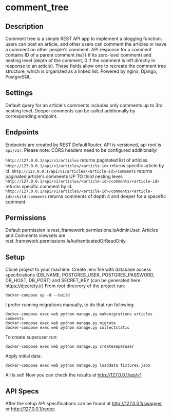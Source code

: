 # comment_tree

## Description

Comment tree is a simple REST API app to implement a blogging function: users can post an article, and other users can comment the articles or leave a comment on other people's comment. API response for a comment contains ID of a parent comment (```Null``` if its zero-level comment) and nesting level (depth of the comment, 0 if the comment is left directly in response to an article). These fields allow one to recreate the comment tree structure, which is organized as a linked list.
Powered by nginx, Django, PostgreSQL.

## Settings

Default query for an article's comments includes only comments up to 3rd nesting level. Deeper comments can be called additionally by corresponding endpoint.

## Endpoints

Endpoints are created by REST DefaultRouter. API is versioned, api root is ```api/v1/```. Please note: CORS headers need to be configured additionally!

```hhtp://127.0.0.1/api/v1/articles``` returns paginated list of articles.
```hhtp://127.0.0.1/api/v1/articles/<article-id>``` returns specific article by id.
```hhtp://127.0.0.1/api/v1/articles/<article-id>/comments``` returns paginated article's comments UP TO third nesting level.
```hhtp://127.0.0.1/api/v1/articles/<article-id>/comments/<article-id>``` returns specific comment by id.
```hhtp://127.0.0.1/api/v1/articles/<article-id>/comments/<article-id>/child-comments``` returns comments of depth 4 and deeper for a specefic comment.

## Permissions

Default permission is rest_framework.permissions.IsAdminUser. Articles and Comments viewsets are rest_framework.permissions.IsAuthenticatedOrReadOnly.

## Setup

Clone project to your machine. Create .env file with database access specifications (DB_NAME, POSTGRES_USER, POSTGRES_PASSWORD, DB_HOST, DB_PORT) and SECRET_KEY (can be generated here: https://djecrety.ir)
From root direcrory of the project run:

```
docker-compose up -d --build
```

I prefer running migrations manually, to do that run following:

```
docker-compose exec web python manage.py makemigrations articles comments
docker-compose exec web python manage.py migrate
docker-compose exec web python manage.py collectstatic
```

To create superuser run:

```
docker-compose exec web python manage.py createseperuser
```

Apply initial data:

```
docker-compose exec web python manage.py loaddata fixtures.json
```

All is set! Now you can check the results at http://127.0.0.1/api/v1

## API Specs

After the setup API specifications can be found at http://127.0.0.1/swagger or http://127.0.0.1/redoc